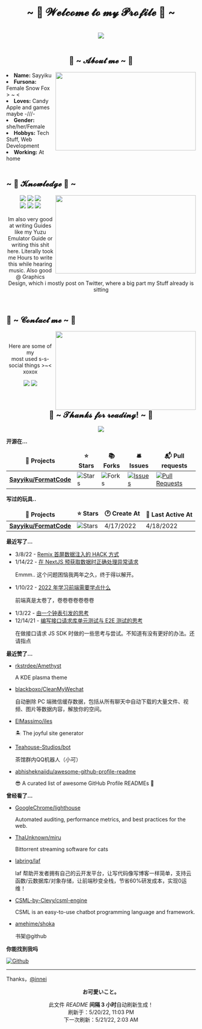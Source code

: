 <!--
 * @Author: Sayyiku
 * @Date: 2022-04-18 19:11:19
 * @LastEditors: Sayyiku
 * @LastEditTime: 2022-04-18 21:41:47
 * @FilePath: \Innei\readme.template.md
 * @Description: 
 * 
 * Copyright (c) 2022 by Sayyiku, All Rights Reserved. 
-->
<body>
<h1 align="center">~ 💖 𝓦𝓮𝓵𝓬𝓸𝓶𝓮 𝓽𝓸 𝓶𝔂 𝓟𝓻𝓸𝓯𝓲𝓵𝓮 💖 ~</h1>
<br>

<div align="center">
<!-- <img src="https://i.imgur.com/jx17oHT.gif"> -->
  <img src ="https://cdn.jsdelivr.net/gh/Sayyiku/image-hosting@master/20211202/c8728b15d7193ce23f241bf86f111ade8baaff36.jpg">
</div>
<br>
<div>
<h2 align="center"> 🦊 ~ 𝓐𝓫𝓸𝓾𝓽 𝓶𝓮 ~ 🦊 </h2>
<!-- <img src="https://64.media.tumblr.com/e1f1c97123ae217eb731500e502e0083/tumblr_n9dxcikmIU1qc9zfzo7_r1_250.gif" align="right"> -->
  <img src="https://cdn.jsdelivr.net/gh/Sayyiku/image-hosting@master/images/20170807094904_xcPrZ.2pkmcuhkwh40.jpeg" align="right" width="373.5px" height="208.5px">
<li>
<b>Name:</b> Sayyiku</li>
<li>
<b>Fursona:</b> Female Snow Fox > ~ <
</li>
<li>
<b>Loves:</b> Candy Apple  and games maybe -///-
</li>
<li>
<b>Gender:</b> she/her/Female
</li>
<li>
<b>Hobbys:</b> Tech Stuff,  Web Development
</li>
<li>
<b>Working:</b> At home
</li>

<br>
<!-- <p><b>     Thanks fow weading this onyee-san<br>
                  verwy cuwute of chu</b></p> -->
</div>
<div>
<h2 align="left">            ~ 📇 𝓚𝓷𝓸𝔀𝓵𝓮𝓭𝓰𝓮 📇 ~</h2>
<p>
<!-- <img src="https://cdn.jsdelivr.net/gh/Sayyiku/image-hosting@master/20211208/20200228053803_rT5ey.460dfalk7to0.gif" align="right"> -->
  <img src="https://i.pinimg.com/originals/8d/4b/77/8d4b77c44b7a68c0fd609411e2c0ec3c.gif" align="right" width="373.5px" height="208.5px">
</div>
<div>
<p align="center"><img src="https://img.shields.io/badge/PS-PhotoShop-orange"/> <img src="https://img.shields.io/badge/JS-JavaScript-blueviolet"/> <img src="https://img.shields.io/badge/-Python-blueviolet"/><br>
 <img src="https://img.shields.io/badge/-JAVA-important"/> <img src="https://img.shields.io/badge/-Vue-success"/> <img src="https://img.shields.io/badge/-Spring-brightgreen"/> <br><br>
Im also very good at writing Guides like my Yuzu Emulator Guide or writing this shit here. Literally took me Hours to write this while hearing music. Also good @ Graphics Design, which i mostly post on Twitter, where a big part my Stuff already is sitting
</p>
<br>
<h2>           📝 ~ 𝓒𝓸𝓷𝓽𝓪𝓬𝓽 𝓶𝓮 ~ 📝</h2>
<img src="https://i.imgur.com/KXx0cCx.gif" align="right" width="373.5px" height="208.5px">
</a>
<br>
<p align="center">Here are some of my <br>
most used s-s-social things >~< xoxox</p>
<p align="center"><a href="https://twitter.com/liricarain" target="_blank"><img src="https://img.shields.io/badge/-Twitter-ff69b4"/></a> 
<a href="https://steamcommunity.com/profiles/76561198985581347/" target="_blank"><img src="https://img.shields.io/badge/-Steam-orange"/>
</a>
</div>
<br>
<div>
<h2 align="center">💖 ~ 𝓣𝓱𝓪𝓷𝓴𝓼 𝓯𝓸𝓻 𝓻𝓮𝓪𝓭𝓲𝓷𝓰! ~ 💖</h2>
<div align="center">
<img src="https://cdn.jsdelivr.net/gh/Sayyiku/image-hosting@master/20211202/c7e3ff262011b14a2d5759c1490b68b36eb27a5c38058-BfU7VM.m2mccvurr74.jpg">
</div>
</div>
</div>
</body>

**开源在...**

<table><thead align=center><tr border: none;><td><b>🎁 Projects</b></td><td><b>⭐ Stars</b></td><td><b>📚 Forks</b></td><td><b>🛎 Issues</b></td><td><b>📬 Pull requests</b></td></tr></thead><tbody><tr><td><a href=https://github.com/Sayyiku/FormatCode><b>Sayyiku/FormatCode</b></a></td><td><img alt=Stars src="https://img.shields.io/github/stars/Sayyiku/FormatCode?style=flat-square&labelColor=343b41"></td><td><img alt=Forks src="https://img.shields.io/github/forks/Sayyiku/FormatCode?style=flat-square&labelColor=343b41"></td><td><a href=https://github.com/Sayyiku/FormatCode/issues target=_blank><img alt=Issues src="https://img.shields.io/github/issues/Sayyiku/FormatCode?style=flat-square&labelColor=343b41"></a></td><td><a href=https://github.com/Sayyiku/FormatCode/pulls target=_blank><img alt="Pull Requests"src="https://img.shields.io/github/issues-pr/Sayyiku/FormatCode?style=flat-square&labelColor=343b41"></a></td></tr></tbody></table>

**写过的玩具..**

<table><thead align=center><tr border: none;><td><b>🎁 Projects</b></td><td><b>⭐ Stars</b></td><td><b>🕐 Create At</b></td><td><b>📅 Last Active At</b></td></tr></thead><tbody><tr><td><a href=https://github.com/Sayyiku/FormatCode target=_blank><b>Sayyiku/FormatCode</b></a></td><td><img alt=Stars src="https://img.shields.io/github/stars/Sayyiku/FormatCode?style=flat-square&labelColor=343b41"></td><td>4/17/2022</td><td>4/18/2022</td></tr></tbody></table>

**最近写了...**

<ul><li><span>3/8/22 - <a href=https://innei.ren//posts/programming/remix-get-initial-data-for-root>Remix 首屏数据注入的 HACK 方式</a></span></li><li><span>1/14/22 - <a href=https://innei.ren//posts/programming/how-to-handle-nextjs-getInitialProps-error>在 NextJS 预获取数据时正确处理异常请求</a></span><p>Emmm.. 这个问题困恼我两年之久，终于得以解开。</p></li><li><span>1/10/22 - <a href=https://innei.ren//posts/technology/2022-frontend-is-so-juan>2022 年学习前端需要学点什么</a></span><p>前端真是太卷了，卷卷卷卷卷卷卷</p></li><li><span>1/3/22 - <a href=https://innei.ren//posts/learning-process/thinking-with-js-event-loop>由一个钟表引发的思考</a></span></li><li><span>12/14/21 - <a href=https://innei.ren//posts/programming/sdk-unit-test-and-e2e>编写接口请求库单元测试与 E2E 测试的思考</a></span><p>在做接口请求 JS SDK 时做的一些思考与尝试。不知道有没有更好的办法。还请指点</p></li></ul>

**最近赞了...**

<ul><li><a href=https://github.com/rkstrdee/Amethyst>rkstrdee/Amethyst</a><p>A KDE plasma theme</p></li><li><a href=https://github.com/blackboxo/CleanMyWechat>blackboxo/CleanMyWechat</a><p>自动删除 PC 端微信缓存数据，包括从所有聊天中自动下载的大量文件、视频、图片等数据内容，解放你的空间。</p></li><li><a href=https://github.com/ElMassimo/iles>ElMassimo/iles</a><p>🏝 The joyful site generator</p></li><li><a href=https://github.com/Teahouse-Studios/bot>Teahouse-Studios/bot</a><p>茶馆群内QQ机器人（小可）</p></li><li><a href=https://github.com/abhisheknaiidu/awesome-github-profile-readme>abhisheknaiidu/awesome-github-profile-readme</a><p>😎 A curated list of awesome GitHub Profile READMEs 📝</p></li></ul>

**曾经看了...**

<ul><li><a href=https://github.com/GoogleChrome/lighthouse>GoogleChrome/lighthouse</a><p>Automated auditing, performance metrics, and best practices for the web.</p></li><li><a href=https://github.com/ThaUnknown/miru>ThaUnknown/miru</a><p>Bittorrent streaming software for cats</p></li><li><a href=https://github.com/labring/laf>labring/laf</a><p>laf 帮助开发者拥有自己的云开发平台，让写代码像写博客一样简单，支持云函数/云数据库/对象存储，让前端秒变全栈，节省60%研发成本，实现0运维！</p></li><li><a href=https://github.com/CSML-by-Clevy/csml-engine>CSML-by-Clevy/csml-engine</a><p>CSML is an easy-to-use chatbot programming language and framework.</p></li><li><a href=https://github.com/amehime/shoka>amehime/shoka</a><p>书架@github</p></li></ul>

**你能找到我吗**

<p><a href="https://github.com/Sayyiku" target="_blank"><img alt="Github" src="https://img.shields.io/badge/GitHub-%2312100E.svg?&style=for-the-badge&logo=Github&logoColor=white" /></a></p>

------------
Thanks，[@innei](https://innei.ren)
<p align=center><strong>お可愛いこと。</strong></p>
<p align=center>此文件 <i>README</i> <b>间隔 3 小时</b>自动刷新生成！<br>刷新于：5/20/22, 11:03 PM<br>下一次刷新：5/21/22, 2:03 AM</p>
